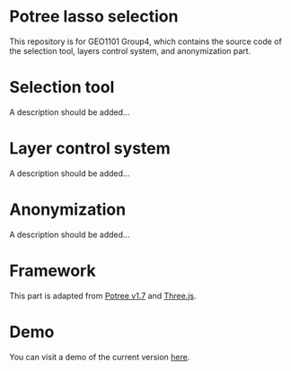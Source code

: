 # Potree lasso selection
This repository is for GEO1101 Group4, which contains the source code of the selection tool, layers control system, and anonymization part.
# Selection tool
A description should be added...
# Layer control system
A description should be added...
# Anonymization
A description should be added...
# Framework
This part is adapted from [Potree v1.7](https://github.com/potree/potree/tree/1.7) and [Three.js](https://threejs.org/).
# Demo
You can visit a demo of the current version [here](https://qiweishen.github.io/potree-lasso-selection/).
